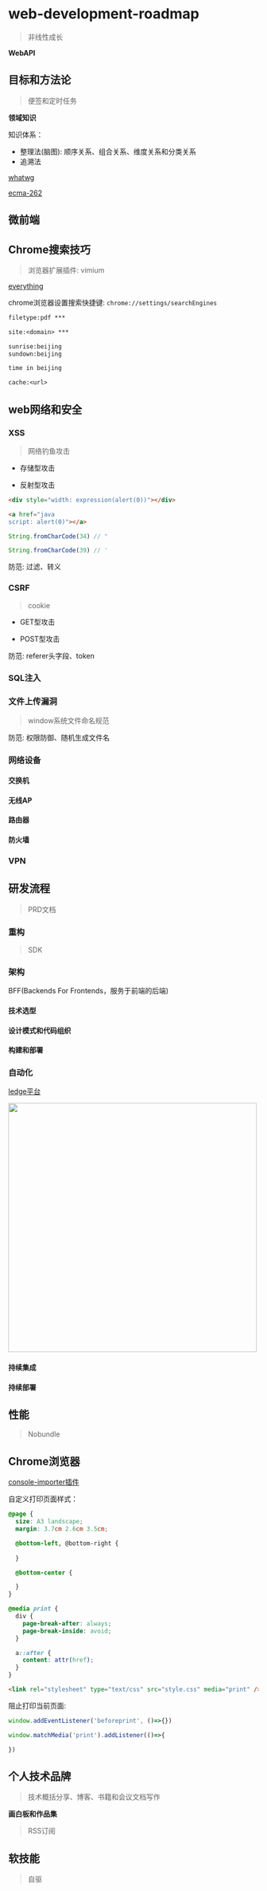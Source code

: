 # web-development-roadmap

> 非线性成长

**WebAPI**

## 目标和方法论

> 便签和定时任务

**领域知识**

知识体系：

- 整理法(脑图): 顺序关系、组合关系、维度关系和分类关系
- 追溯法

[whatwg](https://whatwg.org/)

[ecma-262](https://262.ecma-international.org/15.0/index.html)

## 微前端

## Chrome搜索技巧

> 浏览器扩展插件: vimium

[everything](https://www.voidtools.com/zh-cn/support/everything/installing_everything/)

chrome浏览器设置搜索快捷键: `chrome://settings/searchEngines`

```txt
filetype:pdf ***

site:<domain> ***

sunrise:beijing
sundown:beijing

time in beijing

cache:<url>


```

## web网络和安全

### XSS

> 网络钓鱼攻击

- 存储型攻击

- 反射型攻击

```html
<div style="width: expression(alert(0))"></div>

<a href="java
script: alert(0)"></a>

```

```js
String.fromCharCode(34) // "

String.fromCharCode(39) // '

```

防范: 过滤、转义

### CSRF

> cookie

- GET型攻击

- POST型攻击

防范: referer头字段、token

### SQL注入

### 文件上传漏洞

> window系统文件命名规范

防范: 权限防御、随机生成文件名

### 网络设备

#### 交换机

#### 无线AP

#### 路由器

#### 防火墙

### VPN

## 研发流程

> PRD文档

### 重构

> SDK

### 架构

BFF(Backends For Frontends，服务于前端的后端)

#### 技术选型

#### 设计模式和代码组织

#### 构建和部署

### 自动化

[ledge平台](https://devops.phodal.com/home)

<img src="https://www.delta-n.nl/wp-content/uploads/2019/07/DevOps-Pipeline-800.png" width="500" />

#### 持续集成

#### 持续部署

## 性能

> Nobundle


## Chrome浏览器

[console-importer插件](https://github.com/pd4d10/console-importer)

自定义打印页面样式：

```css
@page {
  size: A3 landscape;
  margin: 3.7cm 2.6cm 3.5cm;

  @bottom-left, @bottom-right {
  
  }

  @bottom-center {

  }
}

@media print {
  div {
    page-break-after: always;
    page-break-inside: avoid;
  }

  a::after {
    content: attr(href);
  }
}

```

```html
<link rel="stylesheet" type="text/css" src="style.css" media="print" />

```

阻止打印当前页面:

```js
window.addEventListener('beforeprint', ()=>{})

window.matchMedia('print').addListener(()=>{

})

```



## 个人技术品牌

> 技术概括分享、博客、书籍和会议文档写作

**画白板和作品集**

> RSS订阅

## 软技能

> 自驱

